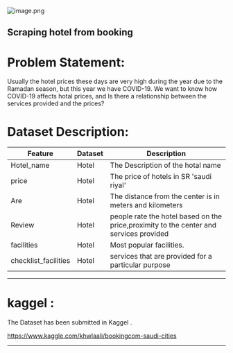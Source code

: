![image.png](attachment:image.png)


##  Scraping hotel from  booking 



# Problem Statement:

Usually the hotel prices these days are very high during the year due to the Ramadan season, but this year we have COVID-19. We want to know how COVID-19 affects hotal prices, and Is there a relationship between the services provided and the prices?



# Dataset Description:

|Feature|Dataset|Description|
|---|---|---|
|Hotel_name|Hotel|The Description of the hotal  name|
|price |Hotel|The price of hotels in SR 'saudi riyal'|
|Are|Hotel|The distance from the center is in meters and kilometers|
|Review|Hotel|people rate the hotel  based on the price,proximity to the center and  services provided|
|facilities|Hotel|Most popular facilities.|
|checklist_facilities|Hotel|services that are provided for a particular purpose|


---

# kaggel :

The Dataset has been submitted in Kaggel .


https://www.kaggle.com/khwlaali/bookingcom-saudi-cities


---

